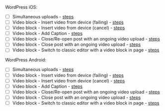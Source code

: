 WordPress iOS:

- [ ] Simultaneous uploads - [steps](https://github.com/wordpress-mobile/test-cases/blob/master/test-cases/gutenberg/media-interaction.md#tc001)
- [ ] Video block - Insert video from device (failing) - [steps](https://github.com/wordpress-mobile/test-cases/blob/master/test-cases/gutenberg/video.md#tc001)
- [ ] Video block - Insert video from device (cancel) - [steps](https://github.com/wordpress-mobile/test-cases/blob/master/test-cases/gutenberg/video.md#tc002)
- [ ] Video block - Add Caption - [steps](https://github.com/wordpress-mobile/test-cases/blob/master/test-cases/gutenberg/video.md#tc003)
- [ ] Video block - Close/Re-open post with an ongoing video upload - [steps](https://github.com/wordpress-mobile/test-cases/blob/master/test-cases/gutenberg/video.md#tc004)
- [ ] Video block - Close post with an ongoing video upload - [steps](https://github.com/wordpress-mobile/test-cases/blob/master/test-cases/gutenberg/video.md#tc005)
- [ ] Video block - Switch to classic editor with a video block in page - [steps](https://github.com/wordpress-mobile/test-cases/blob/master/test-cases/gutenberg/video.md#tc006)

WordPress Android:

- [ ] Simultaneous uploads - [steps](https://github.com/wordpress-mobile/test-cases/blob/master/test-cases/gutenberg/media-interaction.md#tc001)
- [ ] Video block - Insert video from device (failing) - [steps](https://github.com/wordpress-mobile/test-cases/blob/master/test-cases/gutenberg/video.md#tc001)
- [ ] Video block - Insert video from device (cancel) - [steps](https://github.com/wordpress-mobile/test-cases/blob/master/test-cases/gutenberg/video.md#tc002)
- [ ] Video block - Add Caption - [steps](https://github.com/wordpress-mobile/test-cases/blob/master/test-cases/gutenberg/video.md#tc003)
- [ ] Video block - Close/Re-open post with an ongoing video upload - [steps](https://github.com/wordpress-mobile/test-cases/blob/master/test-cases/gutenberg/video.md#tc004)
- [ ] Video block - Close post with an ongoing video upload - [steps](https://github.com/wordpress-mobile/test-cases/blob/master/test-cases/gutenberg/video.md#tc005)
- [ ] Video block - Switch to classic editor with a video block in page - [steps](https://github.com/wordpress-mobile/test-cases/blob/master/test-cases/gutenberg/video.md#tc006)
